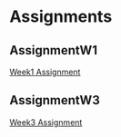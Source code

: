 # Assignments
## AssignmentW1

[Week1 Assignment](Week1_RMarkdown_Homework.html)

## AssignmentW3
[Week3 Assignment](ClassexercisesWeek3.html)
